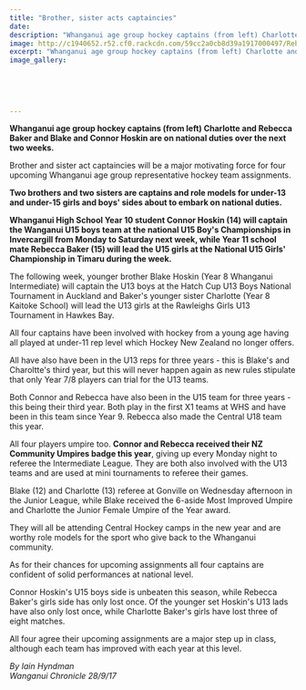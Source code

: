 ```yaml
---
title: "Brother, sister acts captaincies"
date: 
description: "Whanganui age group hockey captains (from left) Charlotte and Rebecca Baker and Blake and Connor Hoskin are on national duties over the next two weeks..."
image: http://c1940652.r52.cf0.rackcdn.com/59cc2a0cb8d39a1917000497/Rebecca-Baker-Connor-Hoskin-chron-28-Sept.jpg
excerpt: "Whanganui age group hockey captains (from left) Charlotte and Rebecca Baker and Blake and Connor Hoskin are on national duties over the next two weeks."
image_gallery:
    
    
    
    
    
---
```


<p><strong>Whanganui age group hockey captains (from left) Charlotte and Rebecca Baker and Blake and Connor Hoskin are on national duties over the next two weeks.</strong></p>
<p class="element element-paragraph">Brother and sister act captaincies will be a major motivating force for four upcoming Whanganui age group representative hockey team assignments.</p>
<p class="element element-paragraph"><strong>Two brothers and two sisters are captains and role models for under-13 and under-15 girls and boys' sides about to embark on national duties.</strong></p>
<p class="element element-paragraph"><strong>Whanganui High School Year 10 student Connor Hoskin (14) will captain the Wanganui U15 boys team at the national U15 Boy's Championships in Invercargill from Monday to Saturday next week, while Year 11 school mate Rebecca Baker (15) will lead the U15 girls at the National U15 Girls' Championship in Timaru during the week.</strong></p>
<p class="element element-paragraph">The following week, younger brother Blake Hoskin (Year 8 Whanganui Intermediate) will captain the U13 boys at the Hatch Cup U13 Boys National Tournament in Auckland and Baker's younger sister Charlotte (Year 8 Kaitoke School) will lead the U13 girls at the Rawleighs Girls U13 Tournament in Hawkes Bay.</p>
<p class="element element-paragraph">All four captains have been involved with hockey from a young age having all played at under-11 rep level which Hockey New Zealand no longer offers.</p>
<p class="element element-paragraph">All have also have been in the U13 reps for three years - this is Blake's and Charoltte's third year, but this will never happen again as new rules stipulate that only Year 7/8 players can trial for the U13 teams.</p>
<p class="element element-paragraph">Both Connor and Rebecca have also been in the U15 team for three years - this being their third year. Both play in the first X1 teams at WHS and have been in this team since Year 9. Rebecca also made the Central U18 team this year.</p>
<p class="element element-paragraph">All four players umpire too. <strong>Connor and Rebecca received their NZ Community Umpires badge this year</strong>, giving up every Monday night to referee the Intermediate League. They are both also involved with the U13 teams and are used at mini tournaments to referee their games.</p>
<p class="element element-paragraph">Blake (12) and Charlotte (13) referee at Gonville on Wednesday afternoon in the Junior League, while Blake received the 6-aside Most Improved Umpire and Charlotte the Junior Female Umpire of the Year award.</p>
<p class="element element-paragraph">They will all be attending Central Hockey camps in the new year and are worthy role models for the sport who give back to the Whanganui community.</p>
<p class="element element-paragraph">As for their chances for upcoming assignments all four captains are confident of solid performances at national level.</p>
<p class="element element-paragraph">Connor Hoskin's U15 boys side is unbeaten this season, while Rebecca Baker's girls side has only lost once. Of the younger set Hoskin's U13 lads have also only lost once, while Charlotte Baker's girls have lost three of eight matches.</p>
<p class="element element-paragraph">All four agree their upcoming assignments are a major step up in class, although each team has improved with each year at this level.</p>
<p class="element element-paragraph"><em>By Iain Hyndman</em><br /><em>Wanganui Chronicle 28/9/17</em></p>


